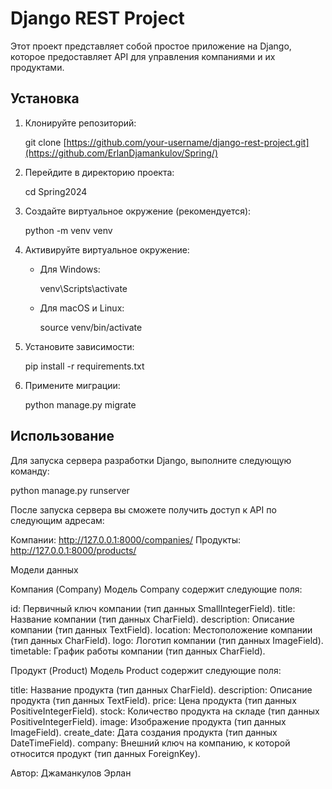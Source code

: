 # Django REST Project
Этот проект представляет собой простое приложение на Django, которое предоставляет API для управления компаниями и их продуктами.
## Установка
1. Клонируйте репозиторий:

    git clone [https://github.com/your-username/django-rest-project.git](https://github.com/ErlanDjamankulov/Spring/)
    
2. Перейдите в директорию проекта:

    cd Spring2024

3. Создайте виртуальное окружение (рекомендуется):

    python -m venv venv

4. Активируйте виртуальное окружение:

    - Для Windows:
       
        venv\Scripts\activate  

    - Для macOS и Linux:
        
        source venv/bin/activate
        
5. Установите зависимости:
  
    pip install -r requirements.txt
    
6. Примените миграции:
   
    python manage.py migrate
    

## Использование

Для запуска сервера разработки Django, выполните следующую команду:

python manage.py runserver

После запуска сервера вы сможете получить доступ к API по следующим адресам:

Компании: http://127.0.0.1:8000/companies/
Продукты: http://127.0.0.1:8000/products/

Модели данных

Компания (Company)
Модель Company содержит следующие поля:

id: Первичный ключ компании (тип данных SmallIntegerField).
title: Название компании (тип данных CharField).
description: Описание компании (тип данных TextField).
location: Местоположение компании (тип данных CharField).
logo: Логотип компании (тип данных ImageField).
timetable: График работы компании (тип данных CharField).

Продукт (Product)
Модель Product содержит следующие поля:

title: Название продукта (тип данных CharField).
description: Описание продукта (тип данных TextField).
price: Цена продукта (тип данных PositiveIntegerField).
stock: Количество продукта на складе (тип данных PositiveIntegerField).
image: Изображение продукта (тип данных ImageField).
create_date: Дата создания продукта (тип данных DateTimeField).
company: Внешний ключ на компанию, к которой относится продукт (тип данных ForeignKey).

Автор: Джаманкулов Эрлан

